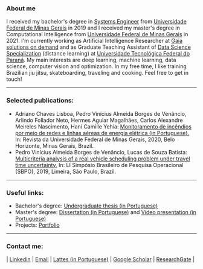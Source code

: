 ### About me

I received my bachelor's degree in <a href="https://geesufmg.com/"> Systems Engineer</a> from <a href="https://ufmg.br/"> Universidade Federal de Minas Gerais</a> in 2019 and I received my master's degree in Computational Intelligence from <a href="https://ufmg.br/"> Universidade Federal de Minas Gerais</a> in 2021. I'm currently working as Artificial Intelligence Researcher at <a href="https://www.gaiasd.com/en-index.html">Gaia solutions on demand</a> and as Graduate Teaching Assistant of <a href="https://coens.dv.utfpr.edu.br/pos/ciencia-dados/">Data Science Specialization</a> (distance learning) at <a href="http://www.utfpr.edu.br/campus/doisvizinhos">Universidade Tecnológica Federal do Paraná</a>. My main interests are deep learning, machine learning, data science, computer vision and optimization. In my free time, I like training Brazilian jiu jitsu, skateboarding, traveling and cooking. Feel free to get in touch!

***

### Selected publications:

- Adriano Chaves Lisboa, Pedro Vinícius Almeida Borges de Venâncio, Arlindo Follador Neto, Hermes Aguiar Magalhães, Carlos Alexandre Meireles Nascimento, Hani Camille Yehia: <a href="https://periodicos.ufmg.br/index.php/revistadaufmg/article/view/12703"> Monitoramento de incêndios por meio de redes e linhas aéreas de energia elétrica (in Portuguese). </a> In: Revista da Universidade Federal de Minas Gerais, 2020, Belo Horizonte, Minas Gerais, Brazil.
- Pedro Vinícius Almeida Borges de Venâncio, Lucas de Souza Batista: <a href="https://proceedings.science/sbpo-2019/papers/multicriteria-analysis-of-a-real-vehicle-scheduling-problem-under-travel-time-uncertainty?lang=pt-br">Multicriteria analysis of a real vehicle scheduling problem under travel time uncertainty.</a> In: LI Simpósio Brasileiro de Pesquisa Operacional (SBPO), 2019, Limeira, São Paulo, Brazil.

***

### Useful links:

- Bachelor's degree: <a href="https://drive.google.com/file/d/1hKSkDOWhCb1QHvuw5hxjJC-jAoe2TGBW/view?usp=sharing">Undergraduate thesis (in Portuguese)</a>
- Master's degree: <a href="https://www.ppgee.ufmg.br/diss_defesas_detalhes.php?aluno=1908">Dissertation (in Portuguese)</a> and <a href="https://www.youtube.com/watch?v=Rf8wFbzkJQ0">Video presentation (in Portuguese)</a>
- Projects: <a href="https://github.com/pedbrgs/pedbrgs/blob/main/projects.md">Portfolio</a>

***

### Contact me:

| <a href="https://www.linkedin.com/in/pedbrgs/">Linkedin</a> | <a href="mailto:pedbrgs@gmail.com">Email</a> | <a href="http://lattes.cnpq.br/2970145748697977">Lattes (in Portuguese)</a> | <a href="https://scholar.google.com/citations?user=yCwA-p0AAAAJ&hl=pt-BR">Google Scholar</a> | <a href="https://www.researchgate.net/profile/Pedro-Venancio-2">ResearchGate</a> |
